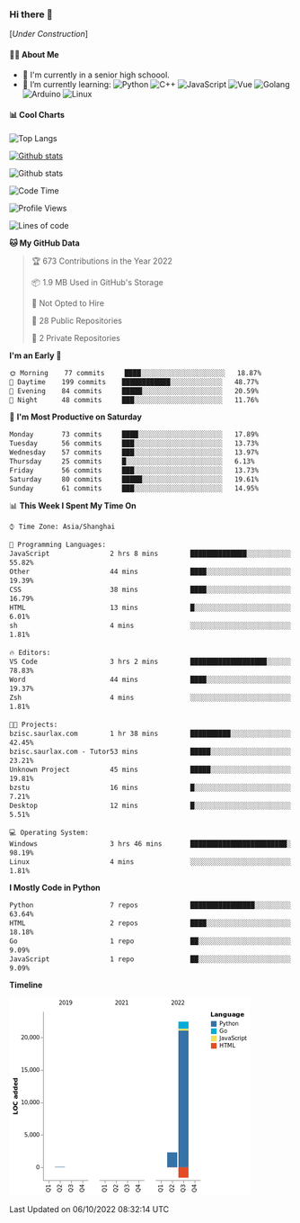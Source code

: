 ### Hi there 👋

\[*Under Construction*\]

<!--
**NoNormalCreeper/NoNormalCreeper** is a ✨ _special_ ✨ repository because its `README.md` (this file) appears on your GitHub profile.

Here are some ideas to get you started:

- 🔭 I’m currently working on ...
- 🌱 I’m currently learning ...
- 👯 I’m looking to collaborate on ...
- 🤔 I’m looking for help with ...
- 💬 Ask me about ...
- 📫 How to reach me: ...
- 😄 Pronouns: ...
- ⚡ Fun fact: ...
-->

#### 👩‍💻 About Me

- 🏫 I'm currently in a senior high schoool.
- 🌱 I’m currently learning: 
![Python](https://img.shields.io/badge/-Python-blue?style=flat-square&logo=Python&logoColor=fff)
![C++](https://img.shields.io/badge/-C%2B%2B-00599C?style=flat-square&logo=C%2B%2B&logoColor=fff)
![JavaScript](https://img.shields.io/badge/-JavaScript-ffca18?style=flat-square&logo=JavaScript&logoColor=fff)
![Vue](https://img.shields.io/badge/-Vue-4FC08D?style=flat-square&logo=Vue.js&logoColor=fff)
![Golang](https://img.shields.io/badge/-Go-007d9c?style=flat-square&logo=Go&logoColor=fff)
![Arduino](https://img.shields.io/badge/-Arduino-00979D?style=flat-square&logo=Arduino&logoColor=fff)
![Linux](https://img.shields.io/badge/-Linux-FCC624?style=flat-square&logo=Linux&logoColor=fff)

#### 📊 Cool Charts

![Top Langs](https://github-readme-stats.vercel.app/api/top-langs/?username=NoNormalCreeper&layout=compact)

[![Github stats](https://github-readme-stats.vercel.app/api?username=NoNormalCreeper&show_icons=true)](https://github.com/anuraghazra/github-readme-stats)

![Github stats](https://github-profile-trophy.vercel.app/?username=NoNormalCreeper)


<!--START_SECTION:waka-->
![Code Time](http://img.shields.io/badge/Code%20Time-118%20hrs%201%20min-blue)

![Profile Views](http://img.shields.io/badge/Profile%20Views-4-blue)

![Lines of code](https://img.shields.io/badge/From%20Hello%20World%20I%27ve%20Written-23%20Thousand%20lines%20of%20code-blue)

**🐱 My GitHub Data** 

> 🏆 673 Contributions in the Year 2022
 > 
> 📦 1.9 MB Used in GitHub's Storage 
 > 
> 🚫 Not Opted to Hire
 > 
> 📜 28 Public Repositories 
 > 
> 🔑 2 Private Repositories  
 > 
**I'm an Early 🐤** 

```text
🌞 Morning    77 commits     ████░░░░░░░░░░░░░░░░░░░░░   18.87% 
🌆 Daytime    199 commits    ████████████░░░░░░░░░░░░░   48.77% 
🌃 Evening    84 commits     █████░░░░░░░░░░░░░░░░░░░░   20.59% 
🌙 Night      48 commits     ███░░░░░░░░░░░░░░░░░░░░░░   11.76%

```
📅 **I'm Most Productive on Saturday** 

```text
Monday       73 commits     ████░░░░░░░░░░░░░░░░░░░░░   17.89% 
Tuesday      56 commits     ███░░░░░░░░░░░░░░░░░░░░░░   13.73% 
Wednesday    57 commits     ███░░░░░░░░░░░░░░░░░░░░░░   13.97% 
Thursday     25 commits     █░░░░░░░░░░░░░░░░░░░░░░░░   6.13% 
Friday       56 commits     ███░░░░░░░░░░░░░░░░░░░░░░   13.73% 
Saturday     80 commits     █████░░░░░░░░░░░░░░░░░░░░   19.61% 
Sunday       61 commits     ███░░░░░░░░░░░░░░░░░░░░░░   14.95%

```


📊 **This Week I Spent My Time On** 

```text
⌚︎ Time Zone: Asia/Shanghai

💬 Programming Languages: 
JavaScript               2 hrs 8 mins        ██████████████░░░░░░░░░░░   55.82% 
Other                    44 mins             ████░░░░░░░░░░░░░░░░░░░░░   19.39% 
CSS                      38 mins             ████░░░░░░░░░░░░░░░░░░░░░   16.79% 
HTML                     13 mins             █░░░░░░░░░░░░░░░░░░░░░░░░   6.01% 
sh                       4 mins              ░░░░░░░░░░░░░░░░░░░░░░░░░   1.81%

🔥 Editors: 
VS Code                  3 hrs 2 mins        ███████████████████░░░░░░   78.83% 
Word                     44 mins             ████░░░░░░░░░░░░░░░░░░░░░   19.37% 
Zsh                      4 mins              ░░░░░░░░░░░░░░░░░░░░░░░░░   1.81%

🐱‍💻 Projects: 
bzisc.saurlax.com        1 hr 38 mins        ██████████░░░░░░░░░░░░░░░   42.45% 
bzisc.saurlax.com - Tutor53 mins             █████░░░░░░░░░░░░░░░░░░░░   23.21% 
Unknown Project          45 mins             █████░░░░░░░░░░░░░░░░░░░░   19.81% 
bzstu                    16 mins             █░░░░░░░░░░░░░░░░░░░░░░░░   7.21% 
Desktop                  12 mins             █░░░░░░░░░░░░░░░░░░░░░░░░   5.51%

💻 Operating System: 
Windows                  3 hrs 46 mins       ████████████████████████░   98.19% 
Linux                    4 mins              ░░░░░░░░░░░░░░░░░░░░░░░░░   1.81%

```

**I Mostly Code in Python** 

```text
Python                   7 repos             ████████████████░░░░░░░░░   63.64% 
HTML                     2 repos             ████░░░░░░░░░░░░░░░░░░░░░   18.18% 
Go                       1 repo              ██░░░░░░░░░░░░░░░░░░░░░░░   9.09% 
JavaScript               1 repo              ██░░░░░░░░░░░░░░░░░░░░░░░   9.09%

```


**Timeline**

![Chart not found](https://raw.githubusercontent.com/NoNormalCreeper/NoNormalCreeper/main/charts/bar_graph.png) 


 Last Updated on 06/10/2022 08:32:14 UTC
<!--END_SECTION:waka-->

